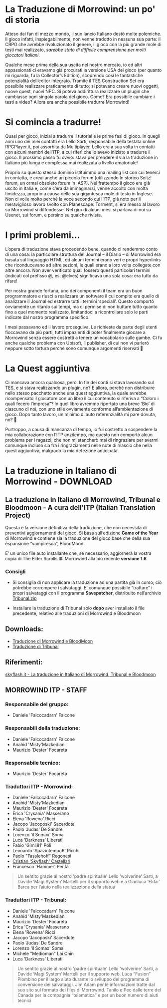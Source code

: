 # La Traduzione di Morrowind: un po' di storia

Atteso dai fan di mezzo mondo, il suo lancio Italiano destò molte polemiche. Il gioco infatti, inspiegabilmente, non venne tradotto in nessuna sua parte: il CRPG che avrebbe rivoluzionato il genere, il gioco con la più grande mole di testi mai realizzato, _sarebbe stato di difficile comprensione per molti giocatori Italiani_.

Qualche mese prima della sua uscita nel nostro mercato, io ed altri appassionati ci eravamo già procurati la versione USA del gioco (per quanto mi riguarda, fu la Collector’s Edition), scoprendo così le fantastiche potenzialità dell’editor integrato. Tramite il TES Construction Set era possibile realizzare praticamente di tutto; si potevano creare nuovi oggetti, nuove quest, nuovi NPC. Si poteva addirittura realizzare un plugin che cambiasse ogni singola parola del gioco. Come? Era possibile cambiare i testi a video? Allora era anche possibile tradurre Morrowind!

# Si comincia a tradurre!

Quasi per gioco, iniziai a tradurre il tutorial e le prime fasi di gioco. In quegli anni uno dei miei contatti era Lello Sarti, responsabile della testata online RPGPlayer.it, poi assorbita da Multiplayer. Lello era a sua volta in contatti con alcuni membri dell’ITP, a cui riferì che io avevo iniziato a tradurre il gioco. Il prossimo passo fu ovvio: stava per prendere il via la traduzione in Italiano più lunga e complessa mai realizzata a livello amatoriale!

Proprio su questo stesso dominio istituimmo una mailing list con cui tenerci in contatto, e creai anche un piccolo forum (utilizzando lo storico Snitz! forum, un ormai obsoleto forum in .ASP). Nel frattempo il gioco era già uscito in Italia e, come c’era da immaginarsi, venne accolto con molta timidezza, proprio a causa della sua gigantesca mole di testo in Inglese. Non ci volle molto perchè la voce secondo cui l’ITP, già noto per il meraviglioso lavoro svolto con Planescape: Torment, si era messo al lavoro su Morrowind si diffondesse. Nel giro di alcuni mesi si parlava di noi su Usenet, sui forum, e persino su qualche rivista.

# I primi problemi…

L’opera di traduzione stava procedendo bene, quando ci rendemmo conto di una cosa: la particolare struttura del Journal – il Diario – di Morrowind era basata sul linguaggio HTML, ed alcuni termini erano veri e propri hyperlinks che riconducevano ad altre sezioni, le quali erano a loro volta collegate con altre ancora. Non aver verificato quali fossero questi particolari termini (indicati col prefisso @, es: @elves) significava una sola cosa: era tutto da rifare!

Per nostra grande fortuna, uno dei componenti il team era un buon programmatore e riuscì a realizzare un software il cui compito era quello di analizzare il Journal ed estrarre tutti i termini ‘speciali’. Questo comportò ovviamente un ritardo sui tempi, ma ci permise di non buttare tutto quanto fino a quel momento realizzato, limitandoci a ricontrollare solo le parti indicate dal nostro programma specifico.

I mesi passavano ed il lavoro proseguiva. Le richieste da parte degli utenti fioccavano da più parti, tutti impazienti di poter finalmente giocare a Morrowind senza essere costretti a tenere un vocabolario sulle gambe. Ci fu anche qualche problema con Ubisoft, il publisher, di cui non vi parlerò neppure sotto tortura perchè sono comunque argomenti riservati 🙂

# La Quest aggiuntiva

Ci mancava ancora qualcosa, però. In fin dei conti si stava lavorando sul TES, e si stava realizzando un plugin, no? E allora, perchè non distribuire nello stesso pacchetto anche una quest aggiuntiva, la quale avrebbe ricompensato il giocatore con un libro il cui contenuto si riferiva a “Coloro i quali fecero l’impresa”? In quel libro avremmo riportato una breve ‘Bio’ di ciascuno di noi, con uno stile ovviamente conforme all’ambientazione di gioco. Dopo tanto lavoro, un minimo di auto referenzialità mi pare dovuta, no? 🙂

Purtroppo, a causa di mancanza di tempo, io fui costretto a sospendere la mia collaborazione con l’ITP anzitempo, ma questo non comportò alcun problema per i ragazzi, che non mi stancherò mai di ringraziare per avermi comunque incluso sia fra i ringraziamenti nelle note di rilascio che nella quest aggiuntiva, malgrado la mia defezione anticipata.

# La traduzione in Italiano di Morrowind - DOWNLOAD

## La traduzione in Italiano di Morrowind, Tribunal e Bloodmoon - A cura dell'ITP (Italian Translation Project)

Questa è la versione definitiva della traduzione, che non necessita di preventivi aggiornamenti del gioco. Si basa sull’edizione **Game of the Year** di Morrowind e contiene sia la traduzione del gioco base che della sua espansione “vampiresca”, BloodMoon. 

E’ un unico file auto installante che, se necessario, aggiornerà la vostra copia di The Elder Scrolls III: Morrowind alla più recente **versione 1.6**

### Consigli

- Si consiglia di non applicare la traduzione ad una partita già in corso; ciò potrebbe corrompere i salvataggi. E’ comunque possibile “trattare” i propri salvataggi con il programma **Savepatcher**, distribuito nell’archivio [Tribunal.zip](assets/tribunal/Tribunal.zip)

- Installare la traduzione di Tribunal solo **dopo** aver installato il file precedente, relativo alle traduzioni di Morrowind e Bloodmoon

## Downloads:

- [Traduzione di Morrowind e BloodMoon](assets/morrowind/Morrowind_Bloodmoon_ITA_WinXP2K.zip)
- [Traduzione di Tribunal](assets/tribunal/Tribunal.zip)

## Riferimenti: 

[skyflash.it - La traduzione in Italiano di Morrowind, Tribunal e Bloodmoon](https://www.skyflash.it/traduzione-italiano-morrowind-tribunal-bloodmoon/3581/)

## MORROWIND ITP - STAFF

### Responsabile del gruppo:

- Daniele 'Falcocadarn' Falcone

### Responsabili della traduzione:

- Daniele 'Falcocadarn' Falcone
- Anahid 'Misty'Mazkedian
- Maurizio 'Dester' Focareta

### Responsabile tecnico:

- Maurizio 'Dester' Focareta

### Traduttori ITP - Morrowind:

- Daniele 'Falcocadarn' Falcone
- Anahid 'Misty'Mazkedian
- Maurizio 'Dester' Focareta
- Erica 'Crysania'  Masserano
- Elena 'Rowena' Ricci
- Jacopo 'Jacoposki' Sacerdote
- Paolo 'Judas' De Sandre
- Lorenzo 'il Somax' Soma
- Luca 'Darkness' Liberati
- Fabio 'Gimli81' Poli
- Leonardo 'Spaziotempo6' Picchi
- Paolo "Tasslehoff" Regonesi
- [Cristian 'Skyflash' Castellari](https://cristiancastellari.it)
- Francesco 'Hammer' Penta

> Un sentito grazie al nostro 'padre spirituale' Lello 'wolverine' Sarti, a Davide ‘Magi System’ Martelli per il supporto web e a Gianluca ‘Eldar’ Barca per l’aiuto nella realizzazione della statua

### Traduttori ITP - Tribunal:

- Daniele 'Falcocadarn' Falcone
- Anahid 'Misty'Mazkedian
- Maurizio 'Dester' Focareta
- Erica 'Crysania'  Masserano
- Elena 'Rowena' Ricci
- Jacopo 'Jacoposki' Sacerdote
- Paolo 'Judas' De Sandre
- Lorenzo 'il Somax' Soma
- Michele "Medioman" Lai Chin
- Luca 'Darkness' Liberati

> Un sentito grazie al nostro 'padre spirituale' Lello 'wolverine' Sarti, a Davide ‘Magi System’ Martelli per il supporto web.
Luca “Fusion” Piombino per il largo aiuto durante lo sviluppo del programma di conversione dei salvataggi. 
Jim Adam per le informazioni tratte dal suo sito sul formato dei files di Morrowind.
Tanilo e Pec dalle terre del Canada per la compagnia “telematica” e per un buon numero di aiuti tecnici
